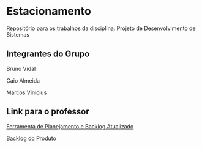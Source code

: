 # Estacionamento

Repositório para os trabalhos da disciplina: Projeto de Desenvolvimento de Sistemas

## Integrantes do Grupo

Bruno Vidal

Caio Almeida

Marcos Vinicius

## Link para o professor

[Ferramenta de Planejamento e Backlog Atualizado](https://dev.azure.com/projetos-estacio/Estacionamento%20Estacio)

[Backlog do Produto](https://trello.com/b/2S7dAcAZ/estacionamento)